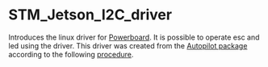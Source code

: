 # STM_Jetson_I2C_driver
Introduces the linux driver for [Powerboard](https://gitlab.com/aerobtec-drones/autopilot). It is possible to operate esc and led using the driver. 
This driver was created from the [Autopilot package](https://gitlab.com/aerobtec-drones/autopilot) according to the following [procedure](https://stackoverflow.com/questions/17413493/create-a-submodule-repository-from-a-folder-and-keep-its-git-commit-history).
